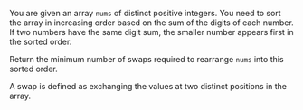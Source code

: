 You are given an array `nums` of distinct positive integers. You need to sort the array in increasing order based on the sum of the digits of each number. If two numbers have the same digit sum, the smaller number appears first in the sorted order.

Return the minimum number of swaps required to rearrange `nums` into this sorted order.

A swap is defined as exchanging the values at two distinct positions in the array.